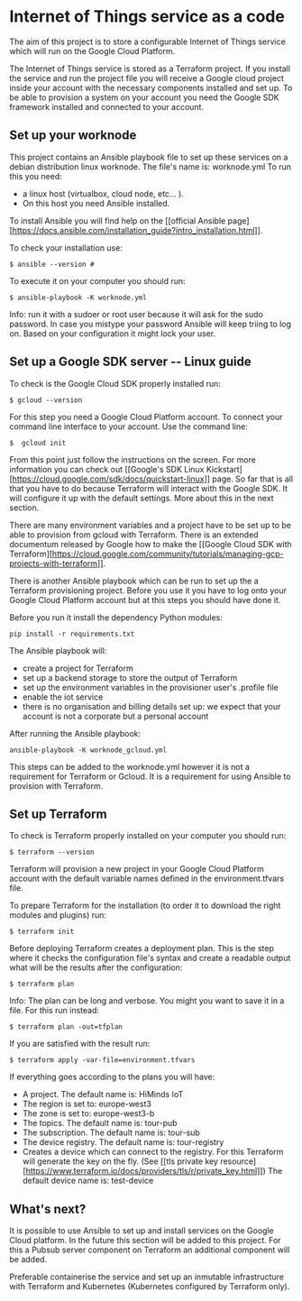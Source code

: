 # Internet of Things service as a code

The aim of this project is to store a configurable Internet of Things service which will run on the Google Cloud Platform.

The Internet of Things service is stored as a Terraform project. If you install the service and run the project file you will receive a Google cloud project inside your account with the necessary components installed and set up.
To be able to provision a system on your account you need the Google SDK framework installed and connected to your account.

## Set up your worknode

This project contains an Ansible playbook file to set up these services on a debian distribution linux worknode. The file's name is: worknode.yml
To run this you need:
* a linux host (virtualbox, cloud node, etc... ).
* On this host you need Ansible installed.
 
To install Ansible you will find help on the [[official Ansible page][https://docs.ansible.com/installation_guide?intro_installation.html]]. 

To check your installation use:

```
$ ansible --version # 
```
To execute it on your computer you should run:

```
$ ansible-playbook -K worknode.yml
```

Info: run it with a sudoer or root user because it will ask for the sudo password. In case you mistype your password Ansible will keep triing to log on. Based on your configuration it might lock your user.

## Set up a Google SDK server -- Linux guide

To check is the Google Cloud SDK properly installed run:

```
$ gcloud --version
```

For this step you need a Google Cloud Platform account. To connect your command line interface to your account. Use the command line:

```
$  gcloud init
```

From this point just follow the instructions on the screen. For more information you can check out [[Google's SDK Linux Kickstart][https://cloud.google.com/sdk/docs/quickstart-linux]] page.
So far that is all that you have to do because Terraform will interact with the Google SDK. It will configure it up with the default settings. More about this in the next section.

There are many environment variables and a project have to be set up to be able to provision from gcloud with Terraform.
There is an extended documentum released by Google how to make the [[Google Cloud SDK with Terraform][https://cloud.google.com/community/tutorials/managing-gcp-projects-with-terraform]].

There is another Ansible playbook which can be run to set up the a Terraform provisioning project. Before you use it you have to log onto your Google Cloud Platform account but at this steps you should have done it.

Before you run it install the dependency Python modules:

```
pip install -r requirements.txt 
```

The Ansible playbook will:
* create a project for Terraform
* set up a backend storage to store the output of Terraform
* set up the environment variables in the provisioner user's .profile file
* enable the iot service
* there is no organisation and billing details set up: we expect that your account is not a corporate but a personal account

After running the Ansible playbook:

```
ansible-playbook -K worknode_gcloud.yml
```

This steps can be added to the worknode.yml however it is not a requirement for Terraform or Gcloud. It is a requirement for using Ansible to provision with Terraform.

## Set up Terraform

To check is Terraform properly installed on your computer you should run:

```
$ terraform --version
```

Terraform will provision a new project in your Google Cloud Platform account with the default variable names defined in the environment.tfvars file.

To prepare Terraform for the installation (to order it to download the right modules and plugins) run:

```
$ terraform init
```

Before deploying Terraform creates a deployment plan. This is the step where it checks the configuration file's syntax and create a readable output what will be the results after the configuration:

```
$ terraform plan
```

Info: The plan can be long and verbose. You might you want to save it in a file. For this run instead:

```
$ terraform plan -out=tfplan
```

If you are satisfied with the result run:

```
$ terraform apply -var-file=environment.tfvars
```

If everything goes according to the plans you will have:

* A project. The default name is: HiMinds IoT
* The region is set to: europe-west3
* The zone is set to: europe-west3-b
* The topics. The default name is: tour-pub
* The subscription. The default name is: tour-sub
* The device registry. The default name is: tour-registry
* Creates a device which can connect to the registry. For this Terraform will generate the key on the fly. (See [[tls private key resource][https://www.terraform.io/docs/providers/tls/r/private_key.html]]) The default device name is: test-device

## What's next?

It is possible to use Ansible to set up and install services on the Google Cloud platform. In the future this section will be added to this project. For this a Pubsub server component on Terraform an additional component will be added.

Preferable containerise the service and set up an inmutable infrastructure with Terraform and Kubernetes (Kubernetes configured by Terraform only).

